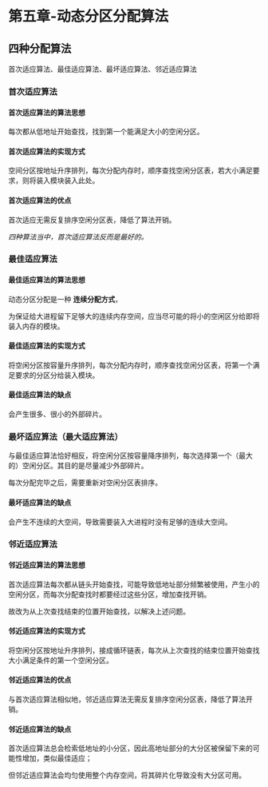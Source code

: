 # 第五章-动态分区分配算法

## 四种分配算法

首次适应算法、最佳适应算法、最坏适应算法、邻近适应算法

### 首次适应算法

#### 首次适应算法的算法思想

每次都从低地址开始查找，找到第一个能满足大小的空闲分区。

#### 首次适应算法的实现方式

空间分区按地址升序排列，每次分配内存时，顺序查找空闲分区表，若大小满足要求，则将装入模块装入此处。

#### 首次适应算法的优点

首次适应无需反复排序空闲分区表，降低了算法开销。

*四种算法当中，首次适应算法反而是最好的。*

### 最佳适应算法

#### 最佳适应算法的算法思想

动态分区分配是一种 **连续分配方式**，

为保证给大进程留下足够大的连续内存空间，应当尽可能的将小的空闲区分给即将装入内存的模块。

#### 最佳适应算法的实现方式

将空闲分区按容量升序排列，每次分配内存时，顺序查找空闲分区表，将第一个满足要求的分区分给装入模块。

#### 最佳适应算法的缺点

会产生很多、很小的外部碎片。

### 最坏适应算法（最大适应算法）

与最佳适应算法恰好相反，将空闲分区按容量降序排列，每次选择第一个（最大的）空闲分区。其目的是尽量减少外部碎片。

每次分配完毕之后，需要重新对空闲分区表排序。

#### 最坏适应算法的缺点

会产生不连续的大空间，导致需要装入大进程时没有足够的连续大空间。

### 邻近适应算法

#### 邻近适应算法的算法思想

首次适应算法每次都从链头开始查找，可能导致低地址部分频繁被使用，产生小的空闲分区，而每次分配查找时都要经过这些分区，增加查找开销。

故改为从上次查找结束的位置开始查找，以解决上述问题。

#### 邻近适应算法的实现方式

将空闲分区按地址升序排列，接成循环链表，每次从上次查找的结束位置开始查找大小满足条件的第一个空闲分区。

#### 邻近适应算法的优点

与首次适应算法相似地，邻近适应算法无需反复排序空闲分区表，降低了算法开销。

#### 邻近适应算法的缺点

首次适应算法总会检索低地址的小分区，因此高地址部分的大分区被保留下来的可能性增加，类似最佳适应；

但邻近适应算法会均匀使用整个内存空间，将其碎片化导致没有大分区可用。